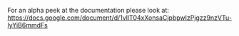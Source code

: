 For an alpha peek at the documentation please look at: https://docs.google.com/document/d/1vllT04xXonsaCjpbpwIzPjgzz9nzVTu-lyYiB6mmdFs